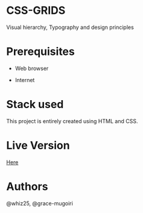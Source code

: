 # CSS-GRIDS
Visual hierarchy, Typography and design principles

# Prerequisites

- Web browser

- Internet

# Stack used

This project is entirely created using HTML and CSS.



# Live Version
[Here](https://grace-mugoiri.github.io/CSS-GRIDS/)

# Authors
@whiz25, @grace-mugoiri
